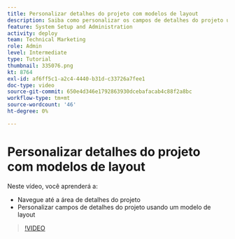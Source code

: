 ```yaml
---
title: Personalizar detalhes do projeto com modelos de layout
description: Saiba como personalizar os campos de detalhes do projeto usando um modelo de layout.
feature: System Setup and Administration
activity: deploy
team: Technical Marketing
role: Admin
level: Intermediate
type: Tutorial
thumbnail: 335076.png
kt: 8764
exl-id: af6ff5c1-a2c4-4440-b31d-c33726a7fee1
doc-type: video
source-git-commit: 650e4d346e1792863930dcebafacab4c88f2a8bc
workflow-type: tm+mt
source-wordcount: '46'
ht-degree: 0%

---
```


# Personalizar detalhes do projeto com modelos de layout

Neste vídeo, você aprenderá a:

* Navegue até a área de detalhes do projeto
* Personalizar campos de detalhes do projeto usando um modelo de layout

>[!VIDEO](https://video.tv.adobe.com/v/335076/?quality=12&learn=on)
